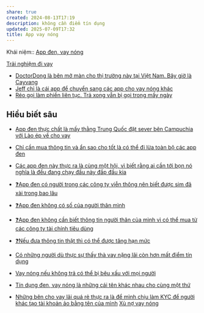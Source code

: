 ```yaml
---
share: true
created: 2024-08-13T17:19
description: không cần điểm tín dụng
updated: 2025-07-09T17:32
title: App vay nóng
---
```

Khái niệm:: [App đen, vay nóng](../../../../../%E2%9A%A1Hi%E1%BB%83u%20bi%E1%BA%BFt%20s%C3%A2u/%CE%9E%20Kh%C3%A1i%20ni%E1%BB%87m/Vay,%20n%E1%BB%A3/App%20%C4%91en,%20vay%20n%C3%B3ng.md)

[Trải nghiệm đi vay](https://nld.com.vn/kinh-te/cam-bay-vay-tieu-dung-lai-suat-cat-co-20200802210243049.htm)
- [DoctorDong là bên mở màn cho thị trường này tại Việt Nam. Bây giờ là Cayvang](./DoctorDong%20l%C3%A0%20b%C3%AAn%20m%E1%BB%9F%20m%C3%A0n%20cho%20th%E1%BB%8B%20tr%C6%B0%E1%BB%9Dng%20n%C3%A0y%20t%E1%BA%A1i%20Vi%E1%BB%87t%20Nam.%20B%C3%A2y%20gi%E1%BB%9D%20l%C3%A0%20Cayvang.md)
- [Jeff chỉ là cái app để chuyển sang các app cho vay nóng khác](./Jeff%20ch%E1%BB%89%20l%C3%A0%20c%C3%A1i%20app%20%C4%91%E1%BB%83%20chuy%E1%BB%83n%20sang%20c%C3%A1c%20app%20cho%20vay%20n%C3%B3ng%20kh%C3%A1c.md)
- [Réo gọi làm phiền liên tục. Trả xong vẫn bị gọi trong mấy ngày](./R%C3%A9o%20g%E1%BB%8Di%20l%C3%A0m%20phi%E1%BB%81n%20li%C3%AAn%20t%E1%BB%A5c.%20Tr%E1%BA%A3%20xong%20v%E1%BA%ABn%20b%E1%BB%8B%20g%E1%BB%8Di%20trong%20m%E1%BA%A5y%20ng%C3%A0y.md)

## Hiểu biết sâu
- [App đen thực chất là mấy thằng Trung Quốc đặt sever bên Campuchia với Lào ép về cho vay](../../../../../%E2%9A%A1Hi%E1%BB%83u%20bi%E1%BA%BFt%20s%C3%A2u/T%E1%BB%95%20ch%E1%BB%A9c%20t%C3%A0i%20ch%C3%ADnh/T%E1%BB%95%20ch%E1%BB%A9c%20t%C3%ADn%20d%E1%BB%A5ng/T%E1%BB%95%20ch%E1%BB%A9c%20t%C3%ADn%20d%E1%BB%A5ng%20phi%20ng%C3%A2n%20h%C3%A0ng/Vay%20n%C3%B3ng/App%20%C4%91en/App%20%C4%91en%20th%E1%BB%B1c%20ch%E1%BA%A5t%20l%C3%A0%20m%E1%BA%A5y%20th%E1%BA%B1ng%20Trung%20Qu%E1%BB%91c%20%C4%91%E1%BA%B7t%20sever%20b%C3%AAn%20Campuchia%20v%E1%BB%9Bi%20L%C3%A0o%20%C3%A9p%20v%E1%BB%81%20cho%20vay.md)
- [Chỉ cần mua thông tin và ẩn sao cho tốt là có thể đi lừa toàn bộ các app đen](../../../../../%E2%9A%A1Hi%E1%BB%83u%20bi%E1%BA%BFt%20s%C3%A2u/T%E1%BB%95%20ch%E1%BB%A9c%20t%C3%A0i%20ch%C3%ADnh/T%E1%BB%95%20ch%E1%BB%A9c%20t%C3%ADn%20d%E1%BB%A5ng/T%E1%BB%95%20ch%E1%BB%A9c%20t%C3%ADn%20d%E1%BB%A5ng%20phi%20ng%C3%A2n%20h%C3%A0ng/Vay%20n%C3%B3ng/App%20%C4%91en/Ch%E1%BB%89%20c%E1%BA%A7n%20mua%20th%C3%B4ng%20tin%20v%C3%A0%20%E1%BA%A9n%20sao%20cho%20t%E1%BB%91t%20l%C3%A0%20c%C3%B3%20th%E1%BB%83%20%C4%91i%20l%E1%BB%ABa%20to%C3%A0n%20b%E1%BB%99%20c%C3%A1c%20app%20%C4%91en.md)
- [Các app đen này thực ra là cùng một hội, vì biết rằng ai cần tới bọn nó nghĩa là đều đang chạy đầu này đắp đầu kia](../../../../../%E2%9A%A1Hi%E1%BB%83u%20bi%E1%BA%BFt%20s%C3%A2u/T%E1%BB%95%20ch%E1%BB%A9c%20t%C3%A0i%20ch%C3%ADnh/T%E1%BB%95%20ch%E1%BB%A9c%20t%C3%ADn%20d%E1%BB%A5ng/T%E1%BB%95%20ch%E1%BB%A9c%20t%C3%ADn%20d%E1%BB%A5ng%20phi%20ng%C3%A2n%20h%C3%A0ng/Vay%20n%C3%B3ng/App%20%C4%91en/C%C3%A1c%20app%20%C4%91en%20n%C3%A0y%20th%E1%BB%B1c%20ra%20l%C3%A0%20c%C3%B9ng%20m%E1%BB%99t%20h%E1%BB%99i,%20v%C3%AC%20bi%E1%BA%BFt%20r%E1%BA%B1ng%20ai%20c%E1%BA%A7n%20t%E1%BB%9Bi%20b%E1%BB%8Dn%20n%C3%B3%20ngh%C4%A9a%20l%C3%A0%20%C4%91%E1%BB%81u%20%C4%91ang%20ch%E1%BA%A1y%20%C4%91%E1%BA%A7u%20n%C3%A0y%20%C4%91%E1%BA%AFp%20%C4%91%E1%BA%A7u%20kia.md)
- [❓App đen có người trong các công ty viễn thông nên biết được sim đã xài trong bao lâu](../../../../../%E2%9A%A1Hi%E1%BB%83u%20bi%E1%BA%BFt%20s%C3%A2u/T%E1%BB%95%20ch%E1%BB%A9c%20t%C3%A0i%20ch%C3%ADnh/T%E1%BB%95%20ch%E1%BB%A9c%20t%C3%ADn%20d%E1%BB%A5ng/T%E1%BB%95%20ch%E1%BB%A9c%20t%C3%ADn%20d%E1%BB%A5ng%20phi%20ng%C3%A2n%20h%C3%A0ng/Vay%20n%C3%B3ng/App%20%C4%91en/%E2%9D%93App%20%C4%91en%20c%C3%B3%20ng%C6%B0%E1%BB%9Di%20trong%20c%C3%A1c%20c%C3%B4ng%20ty%20vi%E1%BB%85n%20th%C3%B4ng%20n%C3%AAn%20bi%E1%BA%BFt%20%C4%91%C6%B0%E1%BB%A3c%20sim%20%C4%91%C3%A3%20x%C3%A0i%20trong%20bao%20l%C3%A2u.md)
- [❓App đen không có số của người thân mình](../../../../../%E2%9A%A1Hi%E1%BB%83u%20bi%E1%BA%BFt%20s%C3%A2u/T%E1%BB%95%20ch%E1%BB%A9c%20t%C3%A0i%20ch%C3%ADnh/T%E1%BB%95%20ch%E1%BB%A9c%20t%C3%ADn%20d%E1%BB%A5ng/T%E1%BB%95%20ch%E1%BB%A9c%20t%C3%ADn%20d%E1%BB%A5ng%20phi%20ng%C3%A2n%20h%C3%A0ng/Vay%20n%C3%B3ng/App%20%C4%91en/%E2%9D%93App%20%C4%91en%20kh%C3%B4ng%20c%C3%B3%20s%E1%BB%91%20c%E1%BB%A7a%20ng%C6%B0%E1%BB%9Di%20th%C3%A2n%20m%C3%ACnh.md)
- [❓App đen không cần biết thông tin người thân của mình vì có thể mua từ các công ty tài chính tiêu dùng](../../../../../%E2%9A%A1Hi%E1%BB%83u%20bi%E1%BA%BFt%20s%C3%A2u/T%E1%BB%95%20ch%E1%BB%A9c%20t%C3%A0i%20ch%C3%ADnh/T%E1%BB%95%20ch%E1%BB%A9c%20t%C3%ADn%20d%E1%BB%A5ng/T%E1%BB%95%20ch%E1%BB%A9c%20t%C3%ADn%20d%E1%BB%A5ng%20phi%20ng%C3%A2n%20h%C3%A0ng/Vay%20n%C3%B3ng/App%20%C4%91en/%E2%9D%93App%20%C4%91en%20kh%C3%B4ng%20c%E1%BA%A7n%20bi%E1%BA%BFt%20th%C3%B4ng%20tin%20ng%C6%B0%E1%BB%9Di%20th%C3%A2n%20c%E1%BB%A7a%20m%C3%ACnh%20v%C3%AC%20c%C3%B3%20th%E1%BB%83%20mua%20t%E1%BB%AB%20c%C3%A1c%20c%C3%B4ng%20ty%20t%C3%A0i%20ch%C3%ADnh%20ti%C3%AAu%20d%C3%B9ng.md)
- [❓Nếu đưa thông tin thật thì có thể được tăng hạn mức](../../../../../%E2%9A%A1Hi%E1%BB%83u%20bi%E1%BA%BFt%20s%C3%A2u/T%E1%BB%95%20ch%E1%BB%A9c%20t%C3%A0i%20ch%C3%ADnh/T%E1%BB%95%20ch%E1%BB%A9c%20t%C3%ADn%20d%E1%BB%A5ng/T%E1%BB%95%20ch%E1%BB%A9c%20t%C3%ADn%20d%E1%BB%A5ng%20phi%20ng%C3%A2n%20h%C3%A0ng/Vay%20n%C3%B3ng/App%20%C4%91en/%E2%9D%93N%E1%BA%BFu%20%C4%91%C6%B0a%20th%C3%B4ng%20tin%20th%E1%BA%ADt%20th%C3%AC%20c%C3%B3%20th%E1%BB%83%20%C4%91%C6%B0%E1%BB%A3c%20t%C4%83ng%20h%E1%BA%A1n%20m%E1%BB%A9c.md)
- [Có những người dù thực sự thấy thà vay nặng lãi còn hơn mất điểm tín dụng](../../../../../%E2%9A%A1Hi%E1%BB%83u%20bi%E1%BA%BFt%20s%C3%A2u/T%E1%BB%95%20ch%E1%BB%A9c%20t%C3%A0i%20ch%C3%ADnh/T%E1%BB%95%20ch%E1%BB%A9c%20t%C3%ADn%20d%E1%BB%A5ng/T%E1%BB%95%20ch%E1%BB%A9c%20t%C3%ADn%20d%E1%BB%A5ng%20phi%20ng%C3%A2n%20h%C3%A0ng/Vay%20n%C3%B3ng/C%C3%B3%20nh%E1%BB%AFng%20ng%C6%B0%E1%BB%9Di%20d%C3%B9%20th%E1%BB%B1c%20s%E1%BB%B1%20th%E1%BA%A5y%20th%C3%A0%20vay%20n%E1%BA%B7ng%20l%C3%A3i%20c%C3%B2n%20h%C6%A1n%20m%E1%BA%A5t%20%C4%91i%E1%BB%83m%20t%C3%ADn%20d%E1%BB%A5ng.md)
- [Vay nóng nếu không trả có thể bị bêu xấu với mọi người](../../../../../%E2%9A%A1Hi%E1%BB%83u%20bi%E1%BA%BFt%20s%C3%A2u/T%E1%BB%95%20ch%E1%BB%A9c%20t%C3%A0i%20ch%C3%ADnh/T%E1%BB%95%20ch%E1%BB%A9c%20t%C3%ADn%20d%E1%BB%A5ng/T%E1%BB%95%20ch%E1%BB%A9c%20t%C3%ADn%20d%E1%BB%A5ng%20phi%20ng%C3%A2n%20h%C3%A0ng/Vay%20n%C3%B3ng/Vay%20n%C3%B3ng%20n%E1%BA%BFu%20kh%C3%B4ng%20tr%E1%BA%A3%20c%C3%B3%20th%E1%BB%83%20b%E1%BB%8B%20b%C3%AAu%20x%E1%BA%A5u%20v%E1%BB%9Bi%20m%E1%BB%8Di%20ng%C6%B0%E1%BB%9Di.md)
- [Tín dụng đen, vay nóng là những cái tên khác nhau cho cùng một thứ](../../../../../%E2%9A%A1Hi%E1%BB%83u%20bi%E1%BA%BFt%20s%C3%A2u/T%E1%BB%95%20ch%E1%BB%A9c%20t%C3%A0i%20ch%C3%ADnh/T%E1%BB%95%20ch%E1%BB%A9c%20t%C3%ADn%20d%E1%BB%A5ng/T%E1%BB%95%20ch%E1%BB%A9c%20t%C3%ADn%20d%E1%BB%A5ng%20phi%20ng%C3%A2n%20h%C3%A0ng/Vay%20n%C3%B3ng/T%C3%ADn%20d%E1%BB%A5ng%20%C4%91en,%20vay%20n%C3%B3ng%20l%C3%A0%20nh%E1%BB%AFng%20c%C3%A1i%20t%C3%AAn%20kh%C3%A1c%20nhau%20cho%20c%C3%B9ng%20m%E1%BB%99t%20th%E1%BB%A9.md)

- [Những bên cho vay lãi quá rẻ thực ra là để mình chịu làm KYC để người khác tạo tài khoản ảo bằng tên của mình](../../../../../%E2%9A%A1Hi%E1%BB%83u%20bi%E1%BA%BFt%20s%C3%A2u/Ki%E1%BA%BFm%20ti%E1%BB%81n/Ph%E1%BA%A1m%20t%E1%BB%99i/Mua%20b%C3%A1n%20th%C3%B4ng%20tin%20c%C3%A1%20nh%C3%A2n/Nh%E1%BB%AFng%20b%C3%AAn%20cho%20vay%20l%C3%A3i%20qu%C3%A1%20r%E1%BA%BB%20th%E1%BB%B1c%20ra%20l%C3%A0%20%C4%91%E1%BB%83%20m%C3%ACnh%20ch%E1%BB%8Bu%20l%C3%A0m%20KYC%20%C4%91%E1%BB%83%20ng%C6%B0%E1%BB%9Di%20kh%C3%A1c%20t%E1%BA%A1o%20t%C3%A0i%20kho%E1%BA%A3n%20%E1%BA%A3o%20b%E1%BA%B1ng%20t%C3%AAn%20c%E1%BB%A7a%20m%C3%ACnh.md)
[Xù nợ vay nóng](../../../../../%F0%9F%93%90D%E1%BB%B1%20%C3%A1n/Gi%C3%BAp%20nhau%20tho%C3%A1t%20n%E1%BB%A3/T%C3%A0i%20li%E1%BB%87u/X%C3%B9%20n%E1%BB%A3%20vay%20n%C3%B3ng.md)
